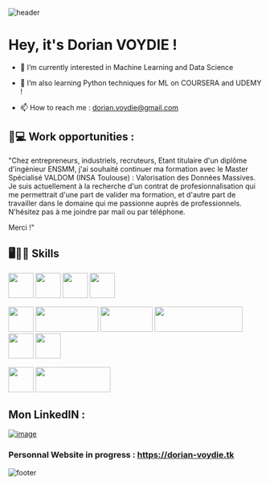 ![header](https://capsule-render.vercel.app/api?type=wave&color=gradient&height=320&section=header&text=👋%20@Dodalpaga&fontSize=80)

# Hey, it's Dorian VOYDIE !

- 👀 I’m currently interested in Machine Learning and Data Science

- 🌱 I’m also learning Python techniques for ML on COURSERA and UDEMY !

- 📫 How to reach me : dorian.voydie@gmail.com

## 👔💻 Work opportunities : 

"Chez entrepreneurs, industriels, recruteurs,
Etant titulaire d'un diplôme d'ingénieur ENSMM, j'ai souhaité continuer ma formation avec le Master Spécialisé VALDOM (INSA Toulouse) : Valorisation des Données Massives.
Je suis actuellement à la recherche d'un contrat de profesionnalisation qui me permettrait d'une part de valider ma formation, et d'autre part de travailler dans le domaine qui me passionne auprès de professionnels.
N'hésitez pas à me joindre par mail ou par téléphone.

Merci !"

## 🖥️👨‍💻 Skills

<img src="https://user-images.githubusercontent.com/81590399/122301898-a24ffc80-cf01-11eb-8dba-481bb2ad82f4.png" width="50" height="50"> <img src="https://user-images.githubusercontent.com/81590399/122301906-a67c1a00-cf01-11eb-8b40-a999b9e5bd2a.png" width="50" height="50"> <img src="https://user-images.githubusercontent.com/81590399/122301917-a9770a80-cf01-11eb-82b0-750487a6b42c.png" width="50" height="50"> <img src="https://user-images.githubusercontent.com/81590399/122301923-ac71fb00-cf01-11eb-82ed-ab76dc83599d.png" width="50" height="50">

<img src="https://user-images.githubusercontent.com/81590399/122301933-b136af00-cf01-11eb-8da6-0a638decb622.png" width="50" height="50"> <img src="https://user-images.githubusercontent.com/81590399/122302772-dd066480-cf02-11eb-9dd9-4c39957a4e2a.png" width="125" height="50"> <img src="https://user-images.githubusercontent.com/81590399/122303018-31114900-cf03-11eb-949e-c1b5cc4edfc3.png" width="104" height="50"> <img src="https://user-images.githubusercontent.com/81590399/122303148-5bfb9d00-cf03-11eb-8497-3b7a2db90716.png" width="175" height="50"> <img src="https://user-images.githubusercontent.com/81590399/122303486-eba14b80-cf03-11eb-97e4-4793b6b5c2fe.png" width="50" height="50"> <img src="https://user-images.githubusercontent.com/81590399/122303524-01167580-cf04-11eb-8a19-6fa737ddcb55.png" width="50" height="50">

<img src="https://user-images.githubusercontent.com/81590399/122303378-bbf24380-cf03-11eb-9e59-a6973015c594.png" width="50" height="50"> <img src="https://user-images.githubusercontent.com/81590399/122303424-d0364080-cf03-11eb-94e8-08d3a30f175b.png" width="149" height="50">

## Mon LinkedIN :

[![image](https://user-images.githubusercontent.com/81590399/122301148-9152bb80-cf00-11eb-91b0-bff49fc22f89.png)](https://www.linkedin.com/in/dorian-voydie/)

### Personnal Website in progress : https://dorian-voydie.tk

![footer](https://capsule-render.vercel.app/api?type=wave&color=gradient&height=320&section=footer&fontSize=80)
<!---
Dodalpaga/Dodalpaga is a ✨ special ✨ repository because its `README.md` (this file) appears on your GitHub profile.
You can click the Preview link to take a look at your changes.
--->
